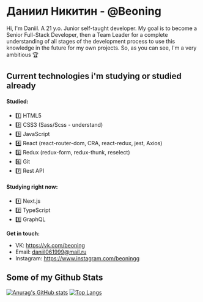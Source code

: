 # Даниил Никитин - @Beoning

Hi, I'm Daniil. A 21 y.o. Junior self-taught developer. My goal is to become a Senior Full-Stack Developer, then a Team Leader for a complete understanding of all stages of the development process to use this knowledge in the future for my own projects. So, as you can see, I'm a very ambitious 🏆

## Current technologies i'm studying or studied already
#### Studied: 
  - 1️⃣ HTML5
  - 2️⃣ CSS3 (Sass/Scss - understand)
  - 3️⃣ JavaScript
  - 4️⃣ React (react-router-dom, CRA, react-redux, jest, Axios)
  - 5️⃣ Redux (redux-form, redux-thunk, reselect)
  - 6️⃣ Git
  - 7️⃣ Rest API
#### Studying right now: 
  - 1️⃣ Next.js
  - 2️⃣ TypeScript
  - 3️⃣ GraphQL

**Get in touch:**
- VK: https://vk.com/beoning
- Email: daniil061999@mail.ru
- Instagram: https://www.instagram.com/beoningg

## Some of my Github Stats
[![Anurag's GitHub stats](https://github-readme-stats.vercel.app/api?username=Beoning&show_icons=true&theme=radical&layout=compact&hide=prs)](https://github.com/anuraghazra/github-readme-stats) [![Top Langs](https://github-readme-stats.vercel.app/api/top-langs/?username=Beoning&layout=compact&theme=radical)](https://github.com/anuraghazra/github-readme-stats)

